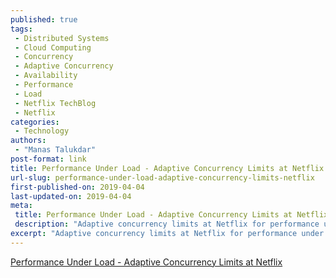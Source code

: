 ```yaml
---
published: true
tags:
 - Distributed Systems
 - Cloud Computing
 - Concurrency
 - Adaptive Concurrency
 - Availability
 - Performance
 - Load
 - Netflix TechBlog
 - Netflix
categories:
 - Technology
authors:
 - "Manas Talukdar"
post-format: link
title: Performance Under Load - Adaptive Concurrency Limits at Netflix
url-slug: performance-under-load-adaptive-concurrency-limits-netflix
first-published-on: 2019-04-04
last-updated-on: 2019-04-04
meta:
 title: Performance Under Load - Adaptive Concurrency Limits at Netflix
 description: "Adaptive concurrency limits at Netflix for performance under load."
excerpt: "Adaptive concurrency limits at Netflix for performance under load."
---
```


[Performance Under Load - Adaptive Concurrency Limits at Netflix](https://medium.com/@NetflixTechBlog/performance-under-load-3e6fa9a60581)
